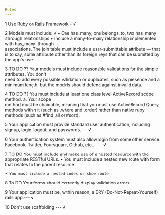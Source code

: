 ```yaml
---
Rules
---
```

1   Use Ruby on Rails Framework - √

2   Models must include: √
        •   One has_many, one belongs_to, two has_many :through relationships 
        •   Include a many-to-many relationship implemented with has_many :through   
            associations. The join table must include a user-submittable attribute — that is to say, some attribute other than its foreign keys that can be submitted by the app's user

3   TO DO ??
    Your models must include reasonable validations for the simple attributes. You don't  
    need to add every possible validation or duplicates, such as presence and a minimum length, but the models should defend against invalid data.

4   TO DO ??
    You must include at least one class level ActiveRecord scope method. a. Your scope  
    method must be chainable, meaning that you must use ActiveRecord Query methods within it (such as .where and .order) rather than native ruby methods (such as #find_all or #sort).

5   Your application must provide standard user authentication, including signup, login, 
    logout, and passwords.--- √

6   Your authentication system must also allow login from some other service. Facebook, 
    Twitter, Foursquare, Github, etc... --- √

7   TO DO
    You must include and make use of a nested resource with the appropriate RESTful URLs.
    • You must include a nested new route with form that relates to the parent resource

    • You must include a nested index or show route 

8   To DO
    Your forms should correctly display validation errors.

9   Your application must be, within reason, a DRY (Do-Not-Repeat-Yourself) rails app.--- √

10  Don't use scaffolding --- √